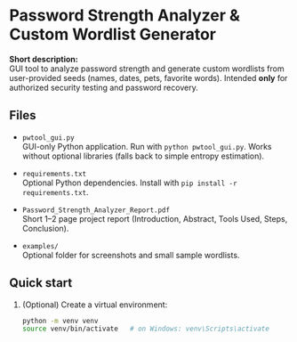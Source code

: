 # Password Strength Analyzer & Custom Wordlist Generator

**Short description:**  
GUI tool to analyze password strength and generate custom wordlists from user-provided seeds (names, dates, pets, favorite words). Intended **only** for authorized security testing and password recovery.

## Files
- `pwtool_gui.py`  
  GUI-only Python application. Run with `python pwtool_gui.py`. Works without optional libraries (falls back to simple entropy estimation).

- `requirements.txt`  
  Optional Python dependencies. Install with `pip install -r requirements.txt`.

- `Password_Strength_Analyzer_Report.pdf`  
  Short 1–2 page project report (Introduction, Abstract, Tools Used, Steps, Conclusion).

- `examples/`  
  Optional folder for screenshots and small sample wordlists.

## Quick start
1. (Optional) Create a virtual environment:
   ```bash
   python -m venv venv
   source venv/bin/activate   # on Windows: venv\Scripts\activate
